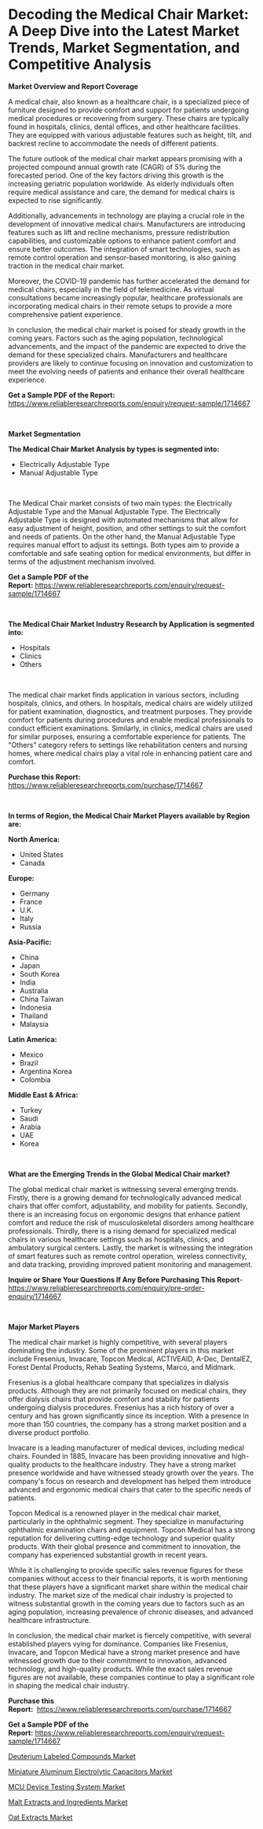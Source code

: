 <p><h1>Decoding the Medical Chair Market: A Deep Dive into the Latest Market Trends, Market Segmentation, and Competitive Analysis</h1></p><p><strong>Market Overview and Report Coverage</strong></p>
<p><p>A medical chair, also known as a healthcare chair, is a specialized piece of furniture designed to provide comfort and support for patients undergoing medical procedures or recovering from surgery. These chairs are typically found in hospitals, clinics, dental offices, and other healthcare facilities. They are equipped with various adjustable features such as height, tilt, and backrest recline to accommodate the needs of different patients.</p><p>The future outlook of the medical chair market appears promising with a projected compound annual growth rate (CAGR) of 5% during the forecasted period. One of the key factors driving this growth is the increasing geriatric population worldwide. As elderly individuals often require medical assistance and care, the demand for medical chairs is expected to rise significantly.</p><p>Additionally, advancements in technology are playing a crucial role in the development of innovative medical chairs. Manufacturers are introducing features such as lift and recline mechanisms, pressure redistribution capabilities, and customizable options to enhance patient comfort and ensure better outcomes. The integration of smart technologies, such as remote control operation and sensor-based monitoring, is also gaining traction in the medical chair market.</p><p>Moreover, the COVID-19 pandemic has further accelerated the demand for medical chairs, especially in the field of telemedicine. As virtual consultations became increasingly popular, healthcare professionals are incorporating medical chairs in their remote setups to provide a more comprehensive patient experience.</p><p>In conclusion, the medical chair market is poised for steady growth in the coming years. Factors such as the aging population, technological advancements, and the impact of the pandemic are expected to drive the demand for these specialized chairs. Manufacturers and healthcare providers are likely to continue focusing on innovation and customization to meet the evolving needs of patients and enhance their overall healthcare experience.</p></p>
<p><strong>Get a Sample PDF of the Report:</strong> <a href="https://www.reliableresearchreports.com/enquiry/request-sample/1714667">https://www.reliableresearchreports.com/enquiry/request-sample/1714667</a></p>
<p>&nbsp;</p>
<p><strong>Market Segmentation</strong></p>
<p><strong>The Medical Chair Market Analysis by types is segmented into:</strong></p>
<p><ul><li>Electrically Adjustable Type</li><li>Manual Adjustable Type</li></ul></p>
<p>&nbsp;</p>
<p><p>The Medical Chair market consists of two main types: the Electrically Adjustable Type and the Manual Adjustable Type. The Electrically Adjustable Type is designed with automated mechanisms that allow for easy adjustment of height, position, and other settings to suit the comfort and needs of patients. On the other hand, the Manual Adjustable Type requires manual effort to adjust its settings. Both types aim to provide a comfortable and safe seating option for medical environments, but differ in terms of the adjustment mechanism involved.</p></p>
<p><strong>Get a Sample PDF of the Report:</strong>&nbsp;<a href="https://www.reliableresearchreports.com/enquiry/request-sample/1714667">https://www.reliableresearchreports.com/enquiry/request-sample/1714667</a></p>
<p>&nbsp;</p>
<p><strong>The Medical Chair Market Industry Research by Application is segmented into:</strong></p>
<p><ul><li>Hospitals</li><li>Clinics</li><li>Others</li></ul></p>
<p>&nbsp;</p>
<p><p>The medical chair market finds application in various sectors, including hospitals, clinics, and others. In hospitals, medical chairs are widely utilized for patient examination, diagnostics, and treatment purposes. They provide comfort for patients during procedures and enable medical professionals to conduct efficient examinations. Similarly, in clinics, medical chairs are used for similar purposes, ensuring a comfortable experience for patients. The "Others" category refers to settings like rehabilitation centers and nursing homes, where medical chairs play a vital role in enhancing patient care and comfort.</p></p>
<p><strong>Purchase this Report:</strong>&nbsp; <a href="https://www.reliableresearchreports.com/purchase/1714667">https://www.reliableresearchreports.com/purchase/1714667</a></p>
<p>&nbsp;</p>
<p><strong>In terms of Region, the Medical Chair Market Players available by Region are:</strong></p>
<p>
    <p> <strong> North America: </strong>
        <ul>
            <li>United States</li>
            <li>Canada</li>
        </ul>
        </p> 
    <p> <strong> Europe: </strong>
        <ul>
            <li>Germany</li>
            <li>France</li>
            <li>U.K.</li>
            <li>Italy</li>
            <li>Russia</li>
        </ul>
        </p> 
    <p> <strong> Asia-Pacific: </strong>
        <ul>
            <li>China</li>
            <li>Japan</li>
            <li>South Korea</li>
            <li>India</li>
            <li>Australia</li>
            <li>China Taiwan</li>
            <li>Indonesia</li>
            <li>Thailand</li>
            <li>Malaysia</li>
        </ul>
        </p> 
    <p> <strong> Latin America: </strong>
        <ul>
            <li>Mexico</li>
            <li>Brazil</li>
            <li>Argentina Korea</li>
            <li>Colombia</li>
        </ul>
        </p> 
    <p> <strong> Middle East & Africa: </strong>
        <ul>
            <li>Turkey</li>
            <li>Saudi</li>
            <li>Arabia</li>
            <li>UAE</li>
            <li>Korea</li>
        </ul>
    </p>
    </p>
<p>&nbsp;</p>
<p><strong>What are the Emerging Trends in the Global Medical Chair market?</strong></p>
<p><p>The global medical chair market is witnessing several emerging trends. Firstly, there is a growing demand for technologically advanced medical chairs that offer comfort, adjustability, and mobility for patients. Secondly, there is an increasing focus on ergonomic designs that enhance patient comfort and reduce the risk of musculoskeletal disorders among healthcare professionals. Thirdly, there is a rising demand for specialized medical chairs in various healthcare settings such as hospitals, clinics, and ambulatory surgical centers. Lastly, the market is witnessing the integration of smart features such as remote control operation, wireless connectivity, and data tracking, providing improved patient monitoring and management.</p></p>
<p><strong>Inquire or Share Your Questions If Any Before Purchasing This Report</strong>- <a href="https://www.reliableresearchreports.com/enquiry/pre-order-enquiry/1714667">https://www.reliableresearchreports.com/enquiry/pre-order-enquiry/1714667</a></p>
<p>&nbsp;</p>
<p><strong>Major Market Players</strong></p>
<p><p>The medical chair market is highly competitive, with several players dominating the industry. Some of the prominent players in this market include Fresenius, Invacare, Topcon Medical, ACTIVEAID, A-Dec, DentalEZ, Forest Dental Products, Rehab Seating Systems, Marco, and Midmark.</p><p>Fresenius is a global healthcare company that specializes in dialysis products. Although they are not primarily focused on medical chairs, they offer dialysis chairs that provide comfort and stability for patients undergoing dialysis procedures. Fresenius has a rich history of over a century and has grown significantly since its inception. With a presence in more than 150 countries, the company has a strong market position and a diverse product portfolio.</p><p>Invacare is a leading manufacturer of medical devices, including medical chairs. Founded in 1885, Invacare has been providing innovative and high-quality products to the healthcare industry. They have a strong market presence worldwide and have witnessed steady growth over the years. The company's focus on research and development has helped them introduce advanced and ergonomic medical chairs that cater to the specific needs of patients.</p><p>Topcon Medical is a renowned player in the medical chair market, particularly in the ophthalmic segment. They specialize in manufacturing ophthalmic examination chairs and equipment. Topcon Medical has a strong reputation for delivering cutting-edge technology and superior quality products. With their global presence and commitment to innovation, the company has experienced substantial growth in recent years.</p><p>While it is challenging to provide specific sales revenue figures for these companies without access to their financial reports, it is worth mentioning that these players have a significant market share within the medical chair industry. The market size of the medical chair industry is projected to witness substantial growth in the coming years due to factors such as an aging population, increasing prevalence of chronic diseases, and advanced healthcare infrastructure.</p><p>In conclusion, the medical chair market is fiercely competitive, with several established players vying for dominance. Companies like Fresenius, Invacare, and Topcon Medical have a strong market presence and have witnessed growth due to their commitment to innovation, advanced technology, and high-quality products. While the exact sales revenue figures are not available, these companies continue to play a significant role in shaping the medical chair industry.</p></p>
<p><strong>Purchase this Report:</strong>&nbsp;&nbsp;<a href="https://www.reliableresearchreports.com/purchase/1714667">https://www.reliableresearchreports.com/purchase/1714667</a></p>
<p></p>
<p><strong>Get a Sample PDF of the Report:</strong>&nbsp;<a href="https://www.reliableresearchreports.com/enquiry/request-sample/1714667">https://www.reliableresearchreports.com/enquiry/request-sample/1714667</a></p>
<p><p><a href="https://www.linkedin.com/pulse/deuterium-labeled-compounds-market-size-growth-forecast-whupe/">Deuterium Labeled Compounds Market</a></p><p><a href="https://medium.com/@abdulkazi7580/miniature-aluminum-electrolytic-capacitors-market-size-reveals-the-best-marketing-channels-in-235ac56575b9">Miniature Aluminum Electrolytic Capacitors Market</a></p><p><a href="https://medium.com/@ryansai15420/mcu-device-testing-system-market-share-evolution-and-market-growth-trends-2023-2030-47e738ef6773">MCU Device Testing System Market</a></p><p><a href="https://www.linkedin.com/pulse/malt-extracts-ingredients-market-share-amp-new-trends-analysis-byace/">Malt Extracts and Ingredients Market</a></p><p><a href="https://www.linkedin.com/pulse/oat-extracts-market-share-amp-new-trends-analysis-report-ksw8f/">Oat Extracts Market</a></p></p>